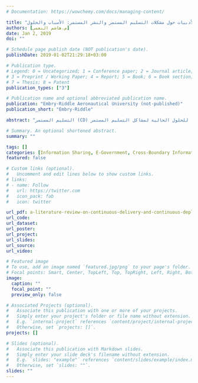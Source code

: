 ```yaml
---
# Documentation: https://wowchemy.com/docs/managing-content/

title: "مراجعة للأدبيات حول مشكلات التسليم المستمر والنشر المستمر: الأسباب والحلول"
authors: [م.هاشم النعمي]
date: Jan 2, 2019
doi: ""

# Schedule page publish date (NOT publication's date).
publishDate: 2019-01-02T21:29:18+03:00

# Publication type.
# Legend: 0 = Uncategorized; 1 = Conference paper; 2 = Journal article;
# 3 = Preprint / Working Paper; 4 = Report; 5 = Book; 6 = Book section;
# 7 = Thesis; 8 = Patent
publication_types: ["3"]

# Publication name and optional abbreviated publication name.
publication: "Embry-Riddle Aeronautical University (not-published)"
publication_short: "Embry-Riddle"

abstract: "التسليم المستمر (CD) هو نظام لتطوير البرمجيات يسهل إصدار البرامج في أي وقت. بالإضافة إلى ذلك، يعد النشر المستمر امتدادًا للتسليم المستمر حيث تمتد الاستمرارية إلى النشر في مرحلة الإنتاج. وفيما يتعلق بالتنفيذ الحالي لهذه التخصصات، كانت هناك قضايا وتحديات تقف في طريق التكيف مع التسليم المستمر والنشر المستمر من قبل شركات البرمجيات. في هذه الورقة، أقوم بإجراء مراجعة للأدبيات المتعلقة بالتسليم المستمر والنشر المستمر حيث أقوم بتعريف كلا التخصصين وشرح الاختلافات بينهما. كما أناقش المشكلات المتعلقة بها وأسبابها وأقدم بعض الحلول المقترحة من الأوراق البحثية السابقة. ثم أقدم عرضًا تحليليًا للحلول الحالية لمشاكل التسليم المستمر."

# Summary. An optional shortened abstract.
summary: ""

tags: []
categories: [Information Sharing, E-Government, Cross-Boundary Information Sharing, Saudi Arabia]
featured: false

# Custom links (optional).
#   Uncomment and edit lines below to show custom links.
# links:
# - name: Follow
#   url: https://twitter.com
#   icon_pack: fab
#   icon: twitter

url_pdf: a-literature-review-on-continuous-delivery-and-continuous-deployment-problems-causes-and-solutions.pdf
url_code:
url_dataset:
url_poster:
url_project:
url_slides:
url_source:
url_video:

# Featured image
# To use, add an image named `featured.jpg/png` to your page's folder. 
# Focal points: Smart, Center, TopLeft, Top, TopRight, Left, Right, BottomLeft, Bottom, BottomRight.
image:
  caption: ""
  focal_point: ""
  preview_only: false

# Associated Projects (optional).
#   Associate this publication with one or more of your projects.
#   Simply enter your project's folder or file name without extension.
#   E.g. `internal-project` references `content/project/internal-project/index.md`.
#   Otherwise, set `projects: []`.
projects: []

# Slides (optional).
#   Associate this publication with Markdown slides.
#   Simply enter your slide deck's filename without extension.
#   E.g. `slides: "example"` references `content/slides/example/index.md`.
#   Otherwise, set `slides: ""`.
slides: ""
---
```

